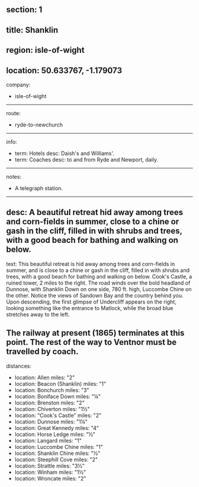 section: 1
----
title: Shanklin
----
region: isle-of-wight
----
location: 50.633767, -1.179073
----
company:
- isle-of-wight
----
route:
- ryde-to-newchurch
----
info:
- term: Hotels
  desc: Daish's and Williams'.
- term: Coaches
  desc: to and from Ryde and Newport, daily.
----
notes:
- A telegraph station.
----
desc: A beautiful retreat hid away among trees and corn-fields in summer, close to a chine or gash in the cliff, filled in with shrubs and trees, with a good beach for bathing and walking on below.
----
text: This beautiful retreat is hid away among trees and corn-fields in summer, and is close to a chine or gash in the cliff, filled in with shrubs and trees, with a good beach for bathing and walking on below. Cook's Castle, a ruined tower, 2 miles to the right. The road winds over the bold headland of Dunnose, with Shanklin Down on one side, 780 ft. high, Luccombe Chine on the other. Notice the views of Sandown Bay and the country behind you. Upon descending, the first glimpse of Undercliff appears on the right, looking something like the entrance to Matlock, while the broad blue stretches away to the left.

The railway at present (1865) terminates at this point. The rest of the way to Ventnor must be travelled by coach.
----
distances:
- location: Allen
  miles: "2"
- location: Beacon (Shanklin)
  miles: "1"
- location: Bonchurch
  miles: "3"
- location: Boniface Down
  miles: "¼"
- location: Brenston
  miles: "2"
- location: Chiverton
  miles: "1½"
- location: "Cook's Castle"
  miles: "2"
- location: Dunnose
  miles: "1¼"
- location: Great Kennedy
  miles: "4"
- location: Horse Ledge
  miles: "½"
- location: Langard
  miles: "1"
- location: Luccombe Chine
  miles: "1"
- location: Shanklin Chine
  miles: "½"
- location: Steephill Cove
  miles: "2"
- location: Strattle
  miles: "3½"
- location: Winham
  miles: "1½"
- location: Wroncate
  miles: "2"
